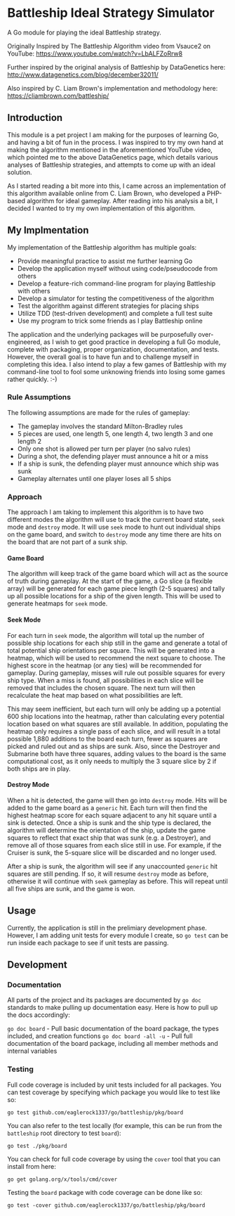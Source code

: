 # Battleship Ideal Strategy Simulator

A Go module for playing the ideal Battleship strategy.

Originally Inspired by The Battleship Algorithm video from Vsauce2 on YouTube: <https://www.youtube.com/watch?v=LbALFZoRrw8>

Further inspired by the original analysis of Battleship by DataGenetics here: <http://www.datagenetics.com/blog/december32011/>

Also inspired by C. Liam Brown's implementation and methodology here: <https://cliambrown.com/battleship/>

## Introduction

This module is a pet project I am making for the purposes of learning Go, and having a bit of fun in the process. I was inspired to try my own hand at making the algorithm mentioned in the aforementioned YouTube video, which pointed me to the above DataGenetics page, which details various analyses of Battleship strategies, and attempts to come up with an ideal solution.

As I started reading a bit more into this, I came across an implementation of this algorithm available online from C. Liam Brown, who developed a PHP-based algorithm for ideal gameplay. After reading into his analysis a bit, I decided I wanted to try my own implementation of this algorithm.

## My Implmentation

My implementation of the Battleship algorithm has multiple goals:

* Provide meaningful practice to assist me further learning Go
* Develop the application myself without using code/pseudocode from others
* Develop a feature-rich command-line program for playing Battleship with others
* Develop a simulator for testing the competitiveness of the algorithm
* Test the algorithm against different strategies for placing ships
* Utilize TDD (test-driven development) and complete a full test suite
* Use my program to trick some friends as I play Battleship online

The application and the underlying packages will be purposefully over-engineered, as I wish to get good practice in developing a full Go module, complete with packaging, proper organization, documentation, and tests. However, the overall goal is to have fun and to challenge myself in completing this idea. I also intend to play a few games of Battleship with my command-line tool to fool some unknowing friends into losing some games rather quickly. :-)

### Rule Assumptions

The following assumptions are made for the rules of gameplay:

* The gameplay involves the standard Milton-Bradley rules
* 5 pieces are used, one length 5, one length 4, two length 3 and one length 2
* Only one shot is allowed per turn per player (no salvo rules)
* During a shot, the defending player must announce a hit or a miss
* If a ship is sunk, the defending player must announce which ship was sunk
* Gameplay alternates until one player loses all 5 ships

### Approach

The approach I am taking to implement this algorithm is to have two different modes the algorithm will use to track the current board state, `seek` mode and `destroy` mode. It will use `seek` mode to hunt out individual ships on the game board, and switch to `destroy` mode any time there are hits on the board that are not part of a sunk ship.

#### Game Board

The algorithm will keep track of the game board which will act as the source of truth during gameplay. At the start of the game, a Go slice (a flexible array) will be generated for each game piece length (2-5 squares) and tally up all possible locations for a ship of the given length. This will be used to generate heatmaps for `seek` mode.

#### Seek Mode

For each turn in `seek` mode, the algorithm will total up the number of possible ship locations for each ship still in the game and generate a total of total potential ship orientations per square. This will be generated into a heatmap, which will be used to recommend the next square to choose. The highest score in the heatmap (or any ties) will be recommended for gameplay. During gameplay, misses will rule out possible squares for every ship type. When a miss is found, all possibilities in each slice will be removed that includes the chosen square. The next turn will then recalculate the heat map based on what possibilities are left.

This may seem inefficient, but each turn will only be adding up a potential 600 ship locations into the heatmap, rather than calculating every potential location based on what squares are still available. In addition, populating the heatmap only requires a single pass of each slice, and will result in a total possible 1,880 additions to the board each turn, fewer as squares are picked and ruled out and as ships are sunk. Also, since the Destroyer and Submarine both have three squares, adding values to the board is the same computational cost, as it only needs to multiply the 3 square slice by 2 if both ships are in play.

#### Destroy Mode

When a hit is detected, the game will then go into `destroy` mode. Hits will be added to the game board as a `generic` hit. Each turn will then find the highest heatmap score for each square adjacent to any hit square until a sink is detected. Once a ship is sunk and the ship type is declared, the algorithm will determine the orientation of the ship, update the game squares to reflect that exact ship that was sunk (e.g. a Destroyer), and remove all of those squares from each slice still in use. For example, if the Cruiser is sunk, the 5-square slice will be discarded and no longer used.

After a ship is sunk, the algorithm will see if any unaccounted `generic` hit squares are still pending. If so, it will resume `destroy` mode as before, otherwise it will continue with `seek` gameplay as before. This will repeat until all five ships are sunk, and the game is won.

## Usage

Currently, the application is still in the prelimiary development phase. However, I am adding unit tests for every module I create, so `go test` can be run inside each package to see if unit tests are passing.

## Development

### Documentation

All parts of the project and its packages are documented by `go doc` standards to make pulling up documentation easy. Here is how to pull up the docs accordingly:

`go doc board` - Pull basic documentation of the board package, the types included, and creation functions
`go doc board -all -u` - Pull full documentation of the board package, including all member methods and internal variables

### Testing

Full code coverage is included by unit tests included for all packages. You can test coverage by specifying which package you would like to test like so:

`go test github.com/eaglerock1337/go/battleship/pkg/board`

You can also refer to the test locally (for example, this can be run from the `battleship` root directory to test `board`):

`go test ./pkg/board`

You can check for full code coverage by using the `cover` tool that you can install from here:

`go get golang.org/x/tools/cmd/cover`

Testing the `board` package with code coverage can be done like so:

`go test -cover github.com/eaglerock1337/go/battleship/pkg/board`
